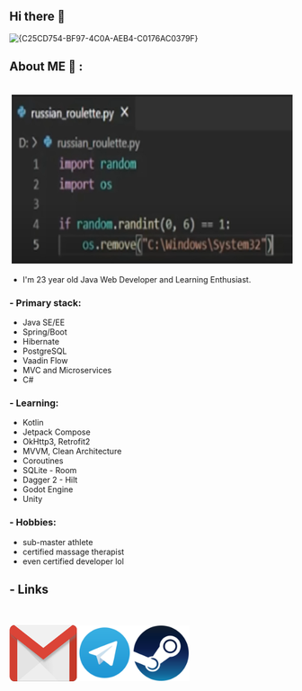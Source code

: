 ## Hi there 👋
![{C25CD754-BF97-4C0A-AEB4-C0176AC0379F}](https://github.com/user-attachments/assets/8a5a43f0-4292-4023-af1e-439f4647df0e)

## About ME 💬 :
<img height="300" width="500" align="right" vspace="20" src="https://github.com/Arrelin/Arrelin/blob/main/assets/roulette.png" />

* I'm 23 year old Java Web Developer and Learning Enthusiast.

### - Primary stack:
* Java SE/EE
* Spring/Boot
* Hibernate
* PostgreSQL
* Vaadin Flow
* MVC and Microservices
* C#

### - Learning:
* Kotlin
* Jetpack Compose
* OkHttp3, Retrofit2
* MVVM, Clean Architecture
* Coroutines
* SQLite - Room
* Dagger 2 - Hilt
* Godot Engine
* Unity

### - Hobbies:
* sub-master athlete
* certified massage therapist
* even certified developer lol

## - Links
</br>
</br>
<a href="mailto:quickbluder@gmail.com">
 <img align="left" alt="Gmail" width="120" height="100" src="https://github.com/Arrelin/Arrelin/blob/main/assets/Gmail.png" />
</a>

</a>
<a href="https://t.me/Arrelin">
  <img align="left" alt=" Reddit" width="100" height="100" src="https://github.com/Arrelin/Arrelin/blob/main/assets/Telegram.png" />
</a>
</a>
<a href="https://steamcommunity.com/id/arrelin/">
  <img align="left" alt=" Reddit" width="100" height="100" src="https://github.com/Arrelin/Arrelin/blob/main/assets/Steam.png" />
</a>

<!--
**Arrelin/Arrelin** is a ✨ _special_ ✨ repository because its `README.md` (this file) appears on your GitHub profile.

Here are some ideas to get you started:

- 🔭 I’m currently working on ...
- 🌱 I’m currently learning ...
- 👯 I’m looking to collaborate on ...
- 🤔 I’m looking for help with ...
- 💬 Ask me about ...
- 📫 How to reach me: ...
- 😄 Pronouns: ...
- ⚡ Fun fact: ...
-->
